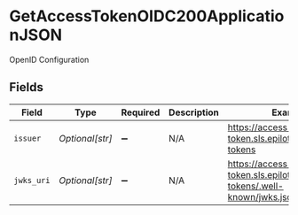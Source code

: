 # GetAccessTokenOIDC200ApplicationJSON

OpenID Configuration


## Fields

| Field                                                                     | Type                                                                      | Required                                                                  | Description                                                               | Example                                                                   |
| ------------------------------------------------------------------------- | ------------------------------------------------------------------------- | ------------------------------------------------------------------------- | ------------------------------------------------------------------------- | ------------------------------------------------------------------------- |
| `issuer`                                                                  | *Optional[str]*                                                           | :heavy_minus_sign:                                                        | N/A                                                                       | https://access-token.sls.epilot.io/v1/access-tokens                       |
| `jwks_uri`                                                                | *Optional[str]*                                                           | :heavy_minus_sign:                                                        | N/A                                                                       | https://access-token.sls.epilot.io/v1/access-tokens/.well-known/jwks.json |